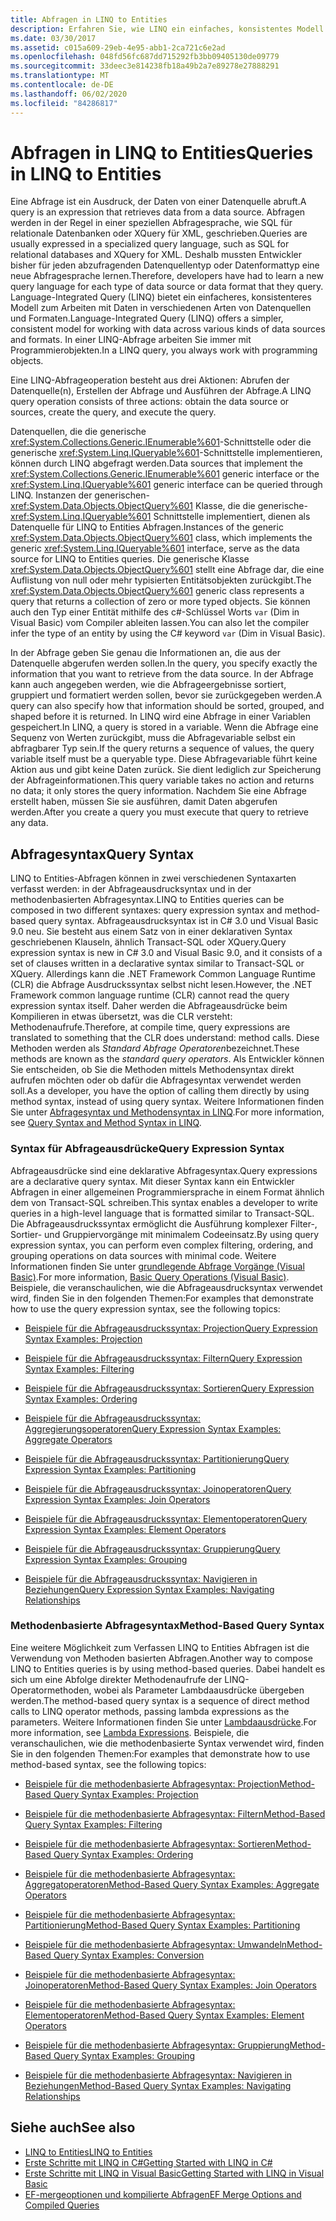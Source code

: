 ```yaml
---
title: Abfragen in LINQ to Entities
description: Erfahren Sie, wie LINQ ein einfaches, konsistentes Modell zum Arbeiten mit Daten über verschiedene Arten von Datenquellen und Formaten mithilfe von Programmier Objekten bietet.
ms.date: 03/30/2017
ms.assetid: c015a609-29eb-4e95-abb1-2ca721c6e2ad
ms.openlocfilehash: 048fd56fc687dd715292fb3bb09405130de09779
ms.sourcegitcommit: 33deec3e814238fb18a49b2a7e89278e27888291
ms.translationtype: MT
ms.contentlocale: de-DE
ms.lasthandoff: 06/02/2020
ms.locfileid: "84286817"
---
```

# <a name="queries-in-linq-to-entities"></a><span data-ttu-id="ca945-103">Abfragen in LINQ to Entities</span><span class="sxs-lookup"><span data-stu-id="ca945-103">Queries in LINQ to Entities</span></span>
<span data-ttu-id="ca945-104">Eine Abfrage ist ein Ausdruck, der Daten von einer Datenquelle abruft.</span><span class="sxs-lookup"><span data-stu-id="ca945-104">A query is an expression that retrieves data from a data source.</span></span> <span data-ttu-id="ca945-105">Abfragen werden in der Regel in einer speziellen Abfragesprache, wie SQL für relationale Datenbanken oder XQuery für XML, geschrieben.</span><span class="sxs-lookup"><span data-stu-id="ca945-105">Queries are usually expressed in a specialized query language, such as SQL for relational databases and XQuery for XML.</span></span> <span data-ttu-id="ca945-106">Deshalb mussten Entwickler bisher für jeden abzufragenden Datenquellentyp oder Datenformattyp eine neue Abfragesprache lernen.</span><span class="sxs-lookup"><span data-stu-id="ca945-106">Therefore, developers have had to learn a new query language for each type of data source or data format that they query.</span></span> <span data-ttu-id="ca945-107">Language-Integrated Query (LINQ) bietet ein einfacheres, konsistenteres Modell zum Arbeiten mit Daten in verschiedenen Arten von Datenquellen und Formaten.</span><span class="sxs-lookup"><span data-stu-id="ca945-107">Language-Integrated Query (LINQ) offers a simpler, consistent model for working with data across various kinds of data sources and formats.</span></span> <span data-ttu-id="ca945-108">In einer LINQ-Abfrage arbeiten Sie immer mit Programmierobjekten.</span><span class="sxs-lookup"><span data-stu-id="ca945-108">In a LINQ query, you always work with programming objects.</span></span>  
  
 <span data-ttu-id="ca945-109">Eine LINQ-Abfrageoperation besteht aus drei Aktionen: Abrufen der Datenquelle(n), Erstellen der Abfrage und Ausführen der Abfrage.</span><span class="sxs-lookup"><span data-stu-id="ca945-109">A LINQ query operation consists of three actions: obtain the data source or sources, create the query, and execute the query.</span></span>  
  
 <span data-ttu-id="ca945-110">Datenquellen, die die generische <xref:System.Collections.Generic.IEnumerable%601>-Schnittstelle oder die generische <xref:System.Linq.IQueryable%601>-Schnittstelle implementieren, können durch LINQ abgefragt werden.</span><span class="sxs-lookup"><span data-stu-id="ca945-110">Data sources that implement the <xref:System.Collections.Generic.IEnumerable%601> generic interface or the <xref:System.Linq.IQueryable%601> generic interface can be queried through LINQ.</span></span> <span data-ttu-id="ca945-111">Instanzen der generischen- <xref:System.Data.Objects.ObjectQuery%601> Klasse, die die generische- <xref:System.Linq.IQueryable%601> Schnittstelle implementiert, dienen als Datenquelle für LINQ to Entities Abfragen.</span><span class="sxs-lookup"><span data-stu-id="ca945-111">Instances of the generic <xref:System.Data.Objects.ObjectQuery%601> class, which implements the generic <xref:System.Linq.IQueryable%601> interface, serve as the data source for LINQ to Entities queries.</span></span> <span data-ttu-id="ca945-112">Die generische Klasse <xref:System.Data.Objects.ObjectQuery%601> stellt eine Abfrage dar, die eine Auflistung von null oder mehr typisierten Entitätsobjekten zurückgibt.</span><span class="sxs-lookup"><span data-stu-id="ca945-112">The <xref:System.Data.Objects.ObjectQuery%601> generic class represents a query that returns a collection of zero or more typed objects.</span></span> <span data-ttu-id="ca945-113">Sie können auch den Typ einer Entität mithilfe des c#-Schlüssel Worts `var` (Dim in Visual Basic) vom Compiler ableiten lassen.</span><span class="sxs-lookup"><span data-stu-id="ca945-113">You can also let the compiler infer the type of an entity by using the C# keyword `var` (Dim in Visual Basic).</span></span>  
  
 <span data-ttu-id="ca945-114">In der Abfrage geben Sie genau die Informationen an, die aus der Datenquelle abgerufen werden sollen.</span><span class="sxs-lookup"><span data-stu-id="ca945-114">In the query, you specify exactly the information that you want to retrieve from the data source.</span></span> <span data-ttu-id="ca945-115">In der Abfrage kann auch angegeben werden, wie die Abfrageergebnisse sortiert, gruppiert und formatiert werden sollen, bevor sie zurückgegeben werden.</span><span class="sxs-lookup"><span data-stu-id="ca945-115">A query can also specify how that information should be sorted, grouped, and shaped before it is returned.</span></span> <span data-ttu-id="ca945-116">In LINQ wird eine Abfrage in einer Variablen gespeichert.</span><span class="sxs-lookup"><span data-stu-id="ca945-116">In LINQ, a query is stored in a variable.</span></span> <span data-ttu-id="ca945-117">Wenn die Abfrage eine Sequenz von Werten zurückgibt, muss die Abfragevariable selbst ein abfragbarer Typ sein.</span><span class="sxs-lookup"><span data-stu-id="ca945-117">If the query returns a sequence of values, the query variable itself must be a queryable type.</span></span> <span data-ttu-id="ca945-118">Diese Abfragevariable führt keine Aktion aus und gibt keine Daten zurück. Sie dient lediglich zur Speicherung der Abfrageinformationen.</span><span class="sxs-lookup"><span data-stu-id="ca945-118">This query variable takes no action and returns no data; it only stores the query information.</span></span> <span data-ttu-id="ca945-119">Nachdem Sie eine Abfrage erstellt haben, müssen Sie sie ausführen, damit Daten abgerufen werden.</span><span class="sxs-lookup"><span data-stu-id="ca945-119">After you create a query you must execute that query to retrieve any data.</span></span>  
  
## <a name="query-syntax"></a><span data-ttu-id="ca945-120">Abfragesyntax</span><span class="sxs-lookup"><span data-stu-id="ca945-120">Query Syntax</span></span>  
 <span data-ttu-id="ca945-121">LINQ to Entities-Abfragen können in zwei verschiedenen Syntaxarten verfasst werden: in der Abfrageausdrucksyntax und in der methodenbasierten Abfragesyntax.</span><span class="sxs-lookup"><span data-stu-id="ca945-121">LINQ to Entities queries can be composed in two different syntaxes: query expression syntax and method-based query syntax.</span></span> <span data-ttu-id="ca945-122">Abfrageausdrucksyntax ist in C# 3.0 und Visual Basic 9.0 neu. Sie besteht aus einem Satz von in einer deklarativen Syntax geschriebenen Klauseln, ähnlich Transact-SQL oder XQuery.</span><span class="sxs-lookup"><span data-stu-id="ca945-122">Query expression syntax is new in C# 3.0 and Visual Basic 9.0, and it consists of a set of clauses written in a declarative syntax similar to Transact-SQL or XQuery.</span></span> <span data-ttu-id="ca945-123">Allerdings kann die .NET Framework Common Language Runtime (CLR) die Abfrage Ausdruckssyntax selbst nicht lesen.</span><span class="sxs-lookup"><span data-stu-id="ca945-123">However, the .NET Framework common language runtime (CLR) cannot read the query expression syntax itself.</span></span> <span data-ttu-id="ca945-124">Daher werden die Abfrageausdrücke beim Kompilieren in etwas übersetzt, was die CLR versteht: Methodenaufrufe.</span><span class="sxs-lookup"><span data-stu-id="ca945-124">Therefore, at compile time, query expressions are translated to something that the CLR does understand: method calls.</span></span> <span data-ttu-id="ca945-125">Diese Methoden werden als *Standard Abfrage Operatoren*bezeichnet.</span><span class="sxs-lookup"><span data-stu-id="ca945-125">These methods are known as the *standard query operators*.</span></span> <span data-ttu-id="ca945-126">Als Entwickler können Sie entscheiden, ob Sie die Methoden mittels Methodensyntax direkt aufrufen möchten oder ob dafür die Abfragesyntax verwendet werden soll.</span><span class="sxs-lookup"><span data-stu-id="ca945-126">As a developer, you have the option of calling them directly by using method syntax, instead of using query syntax.</span></span> <span data-ttu-id="ca945-127">Weitere Informationen finden Sie unter [Abfragesyntax und Methodensyntax in LINQ](../../../../../csharp/programming-guide/concepts/linq/query-syntax-and-method-syntax-in-linq.md).</span><span class="sxs-lookup"><span data-stu-id="ca945-127">For more information, see [Query Syntax and Method Syntax in LINQ](../../../../../csharp/programming-guide/concepts/linq/query-syntax-and-method-syntax-in-linq.md).</span></span>  
  
### <a name="query-expression-syntax"></a><span data-ttu-id="ca945-128">Syntax für Abfrageausdrücke</span><span class="sxs-lookup"><span data-stu-id="ca945-128">Query Expression Syntax</span></span>  
 <span data-ttu-id="ca945-129">Abfrageausdrücke sind eine deklarative Abfragesyntax.</span><span class="sxs-lookup"><span data-stu-id="ca945-129">Query expressions are a declarative query syntax.</span></span> <span data-ttu-id="ca945-130">Mit dieser Syntax kann ein Entwickler Abfragen in einer allgemeinen Programmiersprache in einem Format ähnlich dem von Transact-SQL schreiben.</span><span class="sxs-lookup"><span data-stu-id="ca945-130">This syntax enables a developer to write queries in a high-level language that is formatted similar to Transact-SQL.</span></span> <span data-ttu-id="ca945-131">Die Abfrageausdruckssyntax ermöglicht die Ausführung komplexer Filter-, Sortier- und Gruppiervorgänge mit minimalem Codeeinsatz.</span><span class="sxs-lookup"><span data-stu-id="ca945-131">By using query expression syntax, you can perform even complex filtering, ordering, and grouping operations on data sources with minimal code.</span></span> <span data-ttu-id="ca945-132">Weitere Informationen finden Sie unter [grundlegende Abfrage Vorgänge (Visual Basic)](../../../../../visual-basic/programming-guide/concepts/linq/basic-query-operations.md).</span><span class="sxs-lookup"><span data-stu-id="ca945-132">For more information, [Basic Query Operations (Visual Basic)](../../../../../visual-basic/programming-guide/concepts/linq/basic-query-operations.md).</span></span> <span data-ttu-id="ca945-133">Beispiele, die veranschaulichen, wie die Abfrageausdrucksyntax verwendet wird, finden Sie in den folgenden Themen:</span><span class="sxs-lookup"><span data-stu-id="ca945-133">For examples that demonstrate how to use the query expression syntax, see the following topics:</span></span>  
  
- [<span data-ttu-id="ca945-134">Beispiele für die Abfrageausdruckssyntax: Projection</span><span class="sxs-lookup"><span data-stu-id="ca945-134">Query Expression Syntax Examples: Projection</span></span>](query-expression-syntax-examples-projection.md)  
  
- [<span data-ttu-id="ca945-135">Beispiele für die Abfrageausdruckssyntax: Filtern</span><span class="sxs-lookup"><span data-stu-id="ca945-135">Query Expression Syntax Examples: Filtering</span></span>](query-expression-syntax-examples-filtering.md)  
  
- [<span data-ttu-id="ca945-136">Beispiele für die Abfrageausdruckssyntax: Sortieren</span><span class="sxs-lookup"><span data-stu-id="ca945-136">Query Expression Syntax Examples: Ordering</span></span>](query-expression-syntax-examples-ordering.md)  
  
- [<span data-ttu-id="ca945-137">Beispiele für die Abfrageausdruckssyntax: Aggregierungsoperatoren</span><span class="sxs-lookup"><span data-stu-id="ca945-137">Query Expression Syntax Examples: Aggregate Operators</span></span>](query-expression-syntax-examples-aggregate-operators.md)  
  
- [<span data-ttu-id="ca945-138">Beispiele für die Abfrageausdruckssyntax: Partitionierung</span><span class="sxs-lookup"><span data-stu-id="ca945-138">Query Expression Syntax Examples: Partitioning</span></span>](query-expression-syntax-examples-partitioning.md)  
  
- [<span data-ttu-id="ca945-139">Beispiele für die Abfrageausdruckssyntax: Joinoperatoren</span><span class="sxs-lookup"><span data-stu-id="ca945-139">Query Expression Syntax Examples: Join Operators</span></span>](query-expression-syntax-examples-join-operators.md)  
  
- [<span data-ttu-id="ca945-140">Beispiele für die Abfrageausdruckssyntax: Elementoperatoren</span><span class="sxs-lookup"><span data-stu-id="ca945-140">Query Expression Syntax Examples: Element Operators</span></span>](query-expression-syntax-examples-element-operators.md)  
  
- [<span data-ttu-id="ca945-141">Beispiele für die Abfrageausdruckssyntax: Gruppierung</span><span class="sxs-lookup"><span data-stu-id="ca945-141">Query Expression Syntax Examples: Grouping</span></span>](query-expression-syntax-examples-grouping.md)  
  
- [<span data-ttu-id="ca945-142">Beispiele für die Abfrageausdruckssyntax: Navigieren in Beziehungen</span><span class="sxs-lookup"><span data-stu-id="ca945-142">Query Expression Syntax Examples: Navigating Relationships</span></span>](query-expression-syntax-examples-navigating-relationships.md)  
  
### <a name="method-based-query-syntax"></a><span data-ttu-id="ca945-143">Methodenbasierte Abfragesyntax</span><span class="sxs-lookup"><span data-stu-id="ca945-143">Method-Based Query Syntax</span></span>  
 <span data-ttu-id="ca945-144">Eine weitere Möglichkeit zum Verfassen LINQ to Entities Abfragen ist die Verwendung von Methoden basierten Abfragen.</span><span class="sxs-lookup"><span data-stu-id="ca945-144">Another way to compose LINQ to Entities queries is by using method-based queries.</span></span> <span data-ttu-id="ca945-145">Dabei handelt es sich um eine Abfolge direkter Methodenaufrufe der LINQ-Operatormethoden, wobei als Parameter Lambdaausdrücke übergeben werden.</span><span class="sxs-lookup"><span data-stu-id="ca945-145">The method-based query syntax is a sequence of direct method calls to LINQ operator methods, passing lambda expressions as the parameters.</span></span> <span data-ttu-id="ca945-146">Weitere Informationen finden Sie unter [Lambdaausdrücke](../../../../../csharp/programming-guide/statements-expressions-operators/lambda-expressions.md).</span><span class="sxs-lookup"><span data-stu-id="ca945-146">For more information, see [Lambda Expressions](../../../../../csharp/programming-guide/statements-expressions-operators/lambda-expressions.md).</span></span> <span data-ttu-id="ca945-147">Beispiele, die veranschaulichen, wie die methodenbasierte Syntax verwendet wird, finden Sie in den folgenden Themen:</span><span class="sxs-lookup"><span data-stu-id="ca945-147">For examples that demonstrate how to use method-based syntax, see the following topics:</span></span>  
  
- [<span data-ttu-id="ca945-148">Beispiele für die methodenbasierte Abfragesyntax: Projection</span><span class="sxs-lookup"><span data-stu-id="ca945-148">Method-Based Query Syntax Examples: Projection</span></span>](method-based-query-syntax-examples-projection.md)  
  
- [<span data-ttu-id="ca945-149">Beispiele für die methodenbasierte Abfragesyntax: Filtern</span><span class="sxs-lookup"><span data-stu-id="ca945-149">Method-Based Query Syntax Examples: Filtering</span></span>](method-based-query-syntax-examples-filtering.md)  
  
- [<span data-ttu-id="ca945-150">Beispiele für die methodenbasierte Abfragesyntax: Sortieren</span><span class="sxs-lookup"><span data-stu-id="ca945-150">Method-Based Query Syntax Examples: Ordering</span></span>](method-based-query-syntax-examples-ordering.md)  
  
- [<span data-ttu-id="ca945-151">Beispiele für die methodenbasierte Abfragesyntax: Aggregatoperatoren</span><span class="sxs-lookup"><span data-stu-id="ca945-151">Method-Based Query Syntax Examples: Aggregate Operators</span></span>](method-based-query-syntax-examples-aggregate-operators.md)  
  
- [<span data-ttu-id="ca945-152">Beispiele für die methodenbasierte Abfragesyntax: Partitionierung</span><span class="sxs-lookup"><span data-stu-id="ca945-152">Method-Based Query Syntax Examples: Partitioning</span></span>](method-based-query-syntax-examples-partitioning.md)  
  
- [<span data-ttu-id="ca945-153">Beispiele für die methodenbasierte Abfragesyntax: Umwandeln</span><span class="sxs-lookup"><span data-stu-id="ca945-153">Method-Based Query Syntax Examples: Conversion</span></span>](method-based-query-syntax-examples-conversion.md)  
  
- [<span data-ttu-id="ca945-154">Beispiele für die methodenbasierte Abfragesyntax: Joinoperatoren</span><span class="sxs-lookup"><span data-stu-id="ca945-154">Method-Based Query Syntax Examples: Join Operators</span></span>](method-based-query-syntax-examples-join-operators.md)  
  
- [<span data-ttu-id="ca945-155">Beispiele für die methodenbasierte Abfragesyntax: Elementoperatoren</span><span class="sxs-lookup"><span data-stu-id="ca945-155">Method-Based Query Syntax Examples: Element Operators</span></span>](method-based-query-syntax-examples-element-operators.md)  
  
- [<span data-ttu-id="ca945-156">Beispiele für die methodenbasierte Abfragesyntax: Gruppierung</span><span class="sxs-lookup"><span data-stu-id="ca945-156">Method-Based Query Syntax Examples: Grouping</span></span>](method-based-query-syntax-examples-grouping.md)  
  
- [<span data-ttu-id="ca945-157">Beispiele für die methodenbasierte Abfragesyntax: Navigieren in Beziehungen</span><span class="sxs-lookup"><span data-stu-id="ca945-157">Method-Based Query Syntax Examples: Navigating Relationships</span></span>](method-based-query-syntax-examples-navigating-relationships.md)  
  
## <a name="see-also"></a><span data-ttu-id="ca945-158">Siehe auch</span><span class="sxs-lookup"><span data-stu-id="ca945-158">See also</span></span>

- [<span data-ttu-id="ca945-159">LINQ to Entities</span><span class="sxs-lookup"><span data-stu-id="ca945-159">LINQ to Entities</span></span>](linq-to-entities.md)
- [<span data-ttu-id="ca945-160">Erste Schritte mit LINQ in C#</span><span class="sxs-lookup"><span data-stu-id="ca945-160">Getting Started with LINQ in C#</span></span>](../../../../../csharp/programming-guide/concepts/linq/index.md)
- [<span data-ttu-id="ca945-161">Erste Schritte mit LINQ in Visual Basic</span><span class="sxs-lookup"><span data-stu-id="ca945-161">Getting Started with LINQ in Visual Basic</span></span>](../../../../../visual-basic/programming-guide/concepts/linq/getting-started-with-linq.md)
- [<span data-ttu-id="ca945-162">EF-mergeoptionen und kompilierte Abfragen</span><span class="sxs-lookup"><span data-stu-id="ca945-162">EF Merge Options and Compiled Queries</span></span>](https://docs.microsoft.com/archive/blogs/dsimmons/ef-merge-options-and-compiled-queries)
